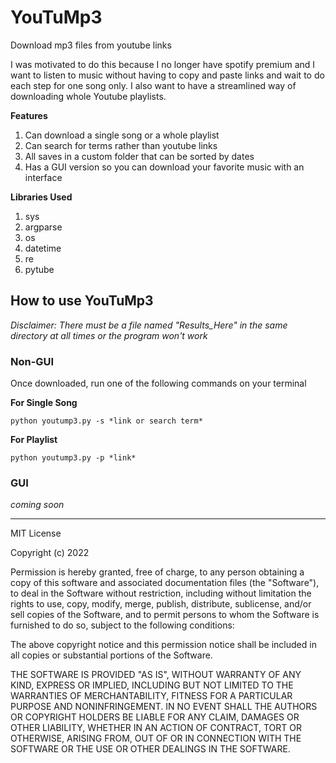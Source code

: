 # YouTuMp3
Download mp3 files from youtube links

I was motivated to do this because I no longer have spotify premium and I want to listen to music without having to copy and paste links and wait to do each step for one song only. I also want to have a streamlined way of downloading whole Youtube playlists.

__Features__
1. Can download a single song or a whole playlist
2. Can search for terms rather than youtube links
3. All saves in a custom folder that can be sorted by dates
4. Has a GUI version so you can download your favorite music with an interface

__Libraries Used__
1. sys
2. argparse
3. os
4. datetime
5. re
6. pytube

## How to use YouTuMp3

*Disclaimer: There must be a file named "Results_Here" in the same directory at all times or the program won't work*

### Non-GUI
Once downloaded, run one of the following commands on your terminal

**For Single Song**
```
python youtump3.py -s *link or search term*
```

**For Playlist**
```
python youtump3.py -p *link*
```

### GUI

*coming soon*


* * *

MIT License

Copyright (c) 2022

Permission is hereby granted, free of charge, to any person obtaining a copy
of this software and associated documentation files (the "Software"), to deal
in the Software without restriction, including without limitation the rights
to use, copy, modify, merge, publish, distribute, sublicense, and/or sell
copies of the Software, and to permit persons to whom the Software is
furnished to do so, subject to the following conditions:

The above copyright notice and this permission notice shall be included in all
copies or substantial portions of the Software.

THE SOFTWARE IS PROVIDED "AS IS", WITHOUT WARRANTY OF ANY KIND, EXPRESS OR
IMPLIED, INCLUDING BUT NOT LIMITED TO THE WARRANTIES OF MERCHANTABILITY,
FITNESS FOR A PARTICULAR PURPOSE AND NONINFRINGEMENT. IN NO EVENT SHALL THE
AUTHORS OR COPYRIGHT HOLDERS BE LIABLE FOR ANY CLAIM, DAMAGES OR OTHER
LIABILITY, WHETHER IN AN ACTION OF CONTRACT, TORT OR OTHERWISE, ARISING FROM,
OUT OF OR IN CONNECTION WITH THE SOFTWARE OR THE USE OR OTHER DEALINGS IN THE
SOFTWARE.